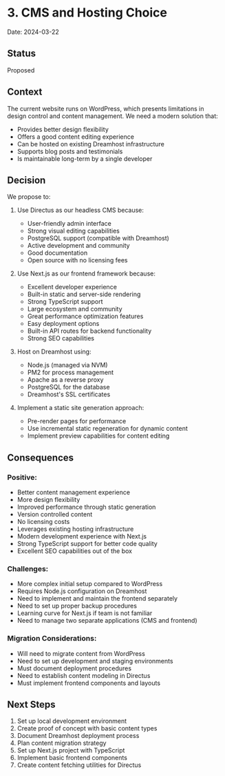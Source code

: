 # 3. CMS and Hosting Choice

Date: 2024-03-22

## Status

Proposed

## Context

The current website runs on WordPress, which presents limitations in design control and content management. We need a modern solution that:
- Provides better design flexibility
- Offers a good content editing experience
- Can be hosted on existing Dreamhost infrastructure
- Supports blog posts and testimonials
- Is maintainable long-term by a single developer

## Decision

We propose to:

1. Use Directus as our headless CMS because:
   - User-friendly admin interface
   - Strong visual editing capabilities
   - PostgreSQL support (compatible with Dreamhost)
   - Active development and community
   - Good documentation
   - Open source with no licensing fees

2. Use Next.js as our frontend framework because:
   - Excellent developer experience
   - Built-in static and server-side rendering
   - Strong TypeScript support
   - Large ecosystem and community
   - Great performance optimization features
   - Easy deployment options
   - Built-in API routes for backend functionality
   - Strong SEO capabilities

3. Host on Dreamhost using:
   - Node.js (managed via NVM)
   - PM2 for process management
   - Apache as a reverse proxy
   - PostgreSQL for the database
   - Dreamhost's SSL certificates

4. Implement a static site generation approach:
   - Pre-render pages for performance
   - Use incremental static regeneration for dynamic content
   - Implement preview capabilities for content editing

## Consequences

### Positive:
- Better content management experience
- More design flexibility
- Improved performance through static generation
- Version controlled content
- No licensing costs
- Leverages existing hosting infrastructure
- Modern development experience with Next.js
- Strong TypeScript support for better code quality
- Excellent SEO capabilities out of the box

### Challenges:
- More complex initial setup compared to WordPress
- Requires Node.js configuration on Dreamhost
- Need to implement and maintain the frontend separately
- Need to set up proper backup procedures
- Learning curve for Next.js if team is not familiar
- Need to manage two separate applications (CMS and frontend)

### Migration Considerations:
- Will need to migrate content from WordPress
- Need to set up development and staging environments
- Must document deployment procedures
- Need to establish content modeling in Directus
- Must implement frontend components and layouts

## Next Steps

1. Set up local development environment
2. Create proof of concept with basic content types
3. Document Dreamhost deployment process
4. Plan content migration strategy
5. Set up Next.js project with TypeScript
6. Implement basic frontend components
7. Create content fetching utilities for Directus 